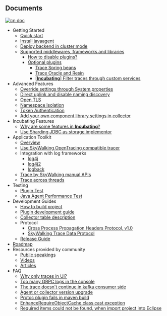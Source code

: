 ## Documents
[![cn doc](https://img.shields.io/badge/document-中文-blue.svg)](README_ZH.md)

  * Getting Started
    * [Quick start](en/Quick-start.md)
    * [Install javaagent](en/Deploy-skywalking-agent.md)
    * [Deploy backend in cluster mode](en/Deploy-backend-in-cluster-mode.md)
    * [Supported middlewares, frameworks and libraries](Supported-list.md)
      * [How to disable plugins?](en/How-to-disable-plugin.md)
      * [Optional plugins](en/Optional-plugins.md)
        * [Trace Spring beans](en/agent-optional-plugins/Spring-bean-plugins.md)
        * [Trace Oracle and Resin](en/agent-optional-plugins/Oracle-Resin-plugins.md)
        * [[**Incubating**] Filter traces through custom services](../apm-sniffer/optional-plugins/trace-ignore-plugin/README.md)
  * Advanced Features
    * [Override settings through System.properties](en/Setting-override.md)
    * [Direct uplink and disable naming discovery](en/Direct-uplink.md)
    * [Open TLS](en/TLS.md)
    * [Namespace Isolation](en/Namespace.md)
    * [Token Authentication](en/Token-auth.md)
    * [Add your own component library settings in collector](en/Component-libraries-extend.md)
  * Incubating Features
    * [Why are some features in **Incubating**?](en/Incubating/Abstract.md)
    * [Use Sharding JDBC as storage implementor](en/Use-ShardingJDBC-as-storage-implementor.md)
  * Application Toolkit
    * [Overview](en/Applicaton-toolkit.md)
    * [Use SkyWalking OpenTracing compatible tracer](en/Opentracing.md)
    * Integration with log frameworks
      * [log4j](en/Application-toolkit-log4j-1.x.md)
      * [log4j2](en/Application-toolkit-log4j-2.x.md)
      * [logback](en/Application-toolkit-logback-1.x.md)
    * [Trace by SkyWalking manual APIs](en/Application-toolkit-trace.md)
    * [Trace across threads](en/Application-toolkit-trace-cross-thread.md)
  * Testing
    * [Plugin Test](https://github.com/SkywalkingTest/agent-integration-test-report)
    * [Java Agent Performance Test](https://skywalkingtest.github.io/Agent-Benchmarks/)
  * Development Guides
    * [How to build project](en/How-to-build.md)
    * [Plugin development guide](en/Plugin-Development-Guide.md)
    * [Collector table description](en/Collector-Table-Description.md)
    * Protocol
      * [Cross Process Propagation Headers Protocol, v1.0](en/Skywalking-Cross-Process-Propagation-Headers-Protocol-v1.md)
      * [SkyWalking Trace Data Protocol](en/Trace-Data-Protocol.md)
    * [Release Guide](en/How-to-release.md)
  * [Roadmap](ROADMAP.md)
  * Resources provided by community
    * [Public speakings](https://github.com/OpenSkywalking/Community#public-speakings)
    * [Videos](https://github.com/OpenSkywalking/Community#videos)
    * [Articles](https://github.com/OpenSkywalking/Community#articles)
  * FAQ
    * [Why only traces in UI?](en/FAQ/Why-have-traces-no-others.md)
    * [Too many GRPC logs in the console](en/FAQ/Too-many-gRPC-logs.md)
    * [The trace doesn't continue in kafka consumer side](en/FAQ/kafka-plugin.md)
    * [Agent or collector version upgrade](en/FAQ/Upgrade.md)
    * [Protoc plugin fails in maven build](en/FAQ/Protoc-Plugin-Fails-When-Build.md)
    * [EnhanceRequireObjectCache class cast exception](en/FAQ/EnhanceRequireObjectCache-Cast-Exception.md)
    * [Required items could not be found, when import project into Eclipse](en/FAQ/Import-Project-Eclipse-RequireItems-Exception.md) 

    
